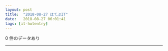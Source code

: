 ```yaml
---
layout: post
title:  "2018-08-27 はてぶIT"
date:   2018-08-27 06:01:41
tags: [it-hotentry]
---
```

0 件のデータあり

<hr>
